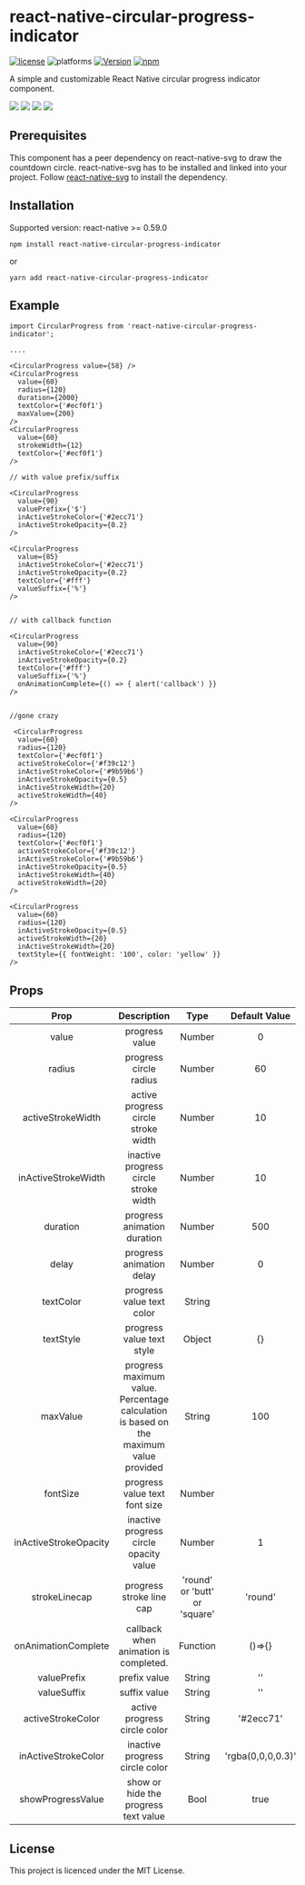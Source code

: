 # react-native-circular-progress-indicator

[![license](https://img.shields.io/github/license/mashape/apistatus.svg)]()
![platforms](https://img.shields.io/badge/platforms-Android%20%7C%20iOS-brightgreen.svg?style=flat&colorB=191A17)
[![Version](https://img.shields.io/npm/v/react-native-circular-progress-indicator.svg)](https://www.npmjs.com/package/react-native-circular-progress-indicator)
[![npm](https://img.shields.io/npm/dt/react-native-circular-progress-indicator.svg)](https://www.npmjs.com/package/react-native-circular-progress-indicator)

A simple and customizable React Native circular progress indicator component. 

![](demo.gif)
![](demo2.gif)
![](demo3.gif)
![](demo4.gif)

## Prerequisites

This component has a peer dependency on react-native-svg to draw the countdown circle. react-native-svg has to be installed and linked into your project.
Follow [react-native-svg](https://www.npmjs.com/package/react-native-svg#installation) to install the dependency.

## Installation

 Supported version: react-native >= 0.59.0

  ```
  npm install react-native-circular-progress-indicator
  ```
  
  or
  
  ```
  yarn add react-native-circular-progress-indicator
  ```
  
## Example
```
import CircularProgress from 'react-native-circular-progress-indicator';

....

<CircularProgress value={58} />
<CircularProgress
  value={60}
  radius={120}
  duration={2000}
  textColor={'#ecf0f1'}
  maxValue={200}
/>
<CircularProgress
  value={60}
  strokeWidth={12}
  textColor={'#ecf0f1'}
/>

// with value prefix/suffix

<CircularProgress
  value={90}
  valuePrefix={'$'}
  inActiveStrokeColor={'#2ecc71'}
  inActiveStrokeOpacity={0.2}
/>

<CircularProgress
  value={85}
  inActiveStrokeColor={'#2ecc71'}
  inActiveStrokeOpacity={0.2}
  textColor={'#fff'}
  valueSuffix={'%'}
/>


// with callback function

<CircularProgress
  value={90}
  inActiveStrokeColor={'#2ecc71'}
  inActiveStrokeOpacity={0.2}
  textColor={'#fff'}
  valueSuffix={'%'}
  onAnimationComplete={() => { alert('callback') }}
/>


//gone crazy

 <CircularProgress
  value={60}
  radius={120}
  textColor={'#ecf0f1'}
  activeStrokeColor={'#f39c12'}
  inActiveStrokeColor={'#9b59b6'}
  inActiveStrokeOpacity={0.5}
  inActiveStrokeWidth={20}
  activeStrokeWidth={40}
/>
       
<CircularProgress
  value={60}
  radius={120}
  textColor={'#ecf0f1'}
  activeStrokeColor={'#f39c12'}
  inActiveStrokeColor={'#9b59b6'}
  inActiveStrokeOpacity={0.5}
  inActiveStrokeWidth={40}
  activeStrokeWidth={20}
/>

<CircularProgress
  value={60}
  radius={120}
  inActiveStrokeOpacity={0.5}
  activeStrokeWidth={20}
  inActiveStrokeWidth={20}
  textStyle={{ fontWeight: '100', color: 'yellow' }}
/>

``` 

## Props
| Prop          | Description   | Type   | Default Value | Required |
| :-----------: |:-------------:| :-----:| :-----: | :-----: |
| value     | progress value  | Number | 0 | true |
| radius     | progress circle radius  | Number | 60 | false |
| activeStrokeWidth     | active progress circle stroke width  | Number | 10 | false |
| inActiveStrokeWidth     | inactive progress circle stroke width  | Number | 10 | false |
| duration     | progress animation duration  | Number | 500 | false |
| delay     | progress animation delay | Number | 0 | false |
| textColor     | progress value text color | String |  | false |
| textStyle     | progress value text style | Object | {} | false |
| maxValue     | progress maximum value. Percentage calculation is based on the maximum value provided | String | 100 | false |
| fontSize     | progress value text font size | Number |  | false |
| inActiveStrokeOpacity  | inactive progress circle opacity value | Number | 1 | false |
| strokeLinecap  | progress stroke line cap | 'round' or 'butt' or 'square' | 'round' | false |
| onAnimationComplete  | callback when animation is completed. | Function | ()=>{} | false |
| valuePrefix  | prefix value | String | '' | false |
| valueSuffix  | suffix value | String | '' | false |
| activeStrokeColor  | active progress circle color | String | '#2ecc71' | false |
| inActiveStrokeColor  | inactive progress circle color | String | 'rgba(0,0,0,0.3)' | false |
| showProgressValue  | show or hide the progress text value | Bool | true | false |

## License
This project is licenced under the MIT License.
